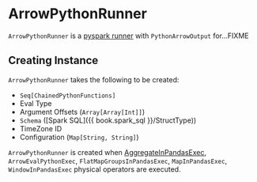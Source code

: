 # ArrowPythonRunner

`ArrowPythonRunner` is a [pyspark runner](BasePythonRunner.md) with `PythonArrowOutput` for...FIXME

## Creating Instance

`ArrowPythonRunner` takes the following to be created:

* <span id="funcs"> `Seq[ChainedPythonFunctions]`
* <span id="evalType"> Eval Type
* <span id="argOffsets"> Argument Offsets (`Array[Array[Int]]`)
* <span id="schema"> `Schema` ([Spark SQL]({{ book.spark_sql }}/StructType))
* <span id="timeZoneId"> TimeZone ID
* <span id="conf"> Configuration (`Map[String, String]`)

`ArrowPythonRunner` is created when [AggregateInPandasExec](../physical-operators/AggregateInPandasExec.md), `ArrowEvalPythonExec`, `FlatMapGroupsInPandasExec`, `MapInPandasExec`, `WindowInPandasExec` physical operators are executed.
